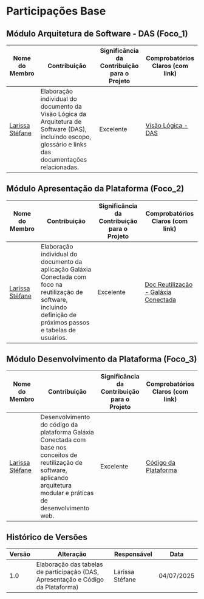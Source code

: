 # Participações Base

## Módulo Arquitetura de Software - DAS (Foco_1)

| Nome do Membro | Contribuição | Significância da Contribuição para o Projeto | Comprobatórios Claros (com link) |
|----------------|--------------|----------------------------------------------|-----------------------------------|
| [Larissa Stéfane](https://github.com/SkywalkerSupreme) | Elaboração individual do documento da Visão Lógica da Arquitetura de Software (DAS), incluindo escopo, glossário e links das documentações relacionadas. | Excelente | [Visão Lógica - DAS](https://github.com/UnBArqDsw2025-1-Turma02/2025.1_T02_G9_GalaxiaConectada_Entrega_04/blob/main/docs/ArquiteturaReutilizacao/DAS/VisaoLogica.md) |



## Módulo Apresentação da Plataforma (Foco_2)

| Nome do Membro | Contribuição | Significância da Contribuição para o Projeto | Comprobatórios Claros (com link) |
|----------------|--------------|----------------------------------------------|-----------------------------------|
| [Larissa Stéfane](https://github.com/SkywalkerSupreme) | Elaboração individual do documento da aplicação Galáxia Conectada com foco na reutilização de software, incluindo definição de próximos passos e tabelas de usuários. | Excelente | [Doc Reutilização - Galáxia Conectada](https://github.com/UnBArqDsw2025-1-Turma02/2025.1_T02_G9_GalaxiaConectada_Entrega_04/blob/main/docs/ArquiteturaReutilizacao/GalaxiaConectada/GalaxiaConectada.md) |



## Módulo Desenvolvimento da Plataforma (Foco_3)

| Nome do Membro | Contribuição | Significância da Contribuição para o Projeto | Comprobatórios Claros (com link) |
|----------------|--------------|----------------------------------------------|-----------------------------------|
| [Larissa Stéfane](https://github.com/SkywalkerSupreme) | Desenvolvimento do código da plataforma Galáxia Conectada com base nos conceitos de reutilização de software, aplicando arquitetura modular e práticas de desenvolvimento web. | Excelente | [Código da Plataforma](https://github.com/UnBArqDsw2025-1-Turma02/2025.1_T02_G9_GalaxiaConectada_Entrega_04/tree/main/docs/ArquiteturaReutilizacao/GalaxiaConectada/galaxia-conectada) |



## Histórico de Versões

| Versão | Alteração | Responsável | Data |
|--------|-----------|-------------|------|
| 1.0 | Elaboração das tabelas de participação (DAS, Apresentação e Código da Plataforma) | Larissa Stéfane | 04/07/2025 |
